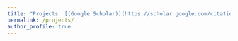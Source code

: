 ```yaml
---
title: "Projects  [(Google Scholar)](https://scholar.google.com/citations?user=i2xd0lQAAAAJ&hl=de)"
permalink: /projects/
author_profile: true
---
```


